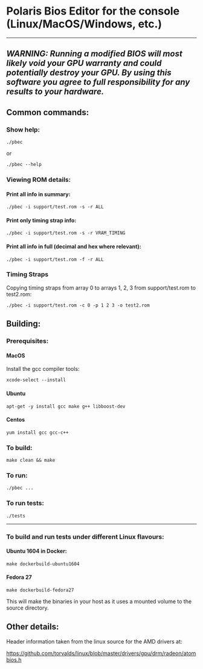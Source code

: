 # Polaris Bios Editor for the console (Linux/MacOS/Windows, etc.)

---
*WARNING: Running a modified BIOS will most likely void your GPU warranty and could potentially destroy your GPU. 
By using this software you agree to full responsibility for any results to your hardware.*
---

## Common commands:

### Show help:

`./pbec`

or

`./pbec --help`

### Viewing ROM details:

#### Print all info in summary:

`./pbec -i support/test.rom -s -r ALL`

#### Print only timing strap info:

`./pbec -i support/test.rom -s -r VRAM_TIMING`

#### Print all info in full (decimal and hex where relevant):

`./pbec -i support/test.rom -f -r ALL`



### Timing Straps

Copying timing straps from array 0 to arrays 1, 2, 3 from support/test.rom to test2.rom:

`./pbec -i support/test.rom -c 0 -p 1 2 3 -o test2.rom`

## Building:

### Prerequisites:

#### MacOS

Install the gcc compiler tools:

`xcode-select --install`

#### Ubuntu

`apt-get -y install gcc make g++ libboost-dev`


#### Centos

`yum install gcc gcc-c++`


### To build:

`make clean && make`

### To run:

`./pbec ...`

### To run tests:

`./tests`

---

### To build and run tests under different Linux flavours:

#### Ubuntu 1604 in Docker:

`make dockerbuild-ubuntu1604`

#### Fedora 27

`make dockerbuild-fedora27`

This will make the binaries in your host as it uses a mounted volume to the source directory.

## Other details:

Header information taken from the linux source for the AMD drivers at:

https://github.com/torvalds/linux/blob/master/drivers/gpu/drm/radeon/atombios.h

